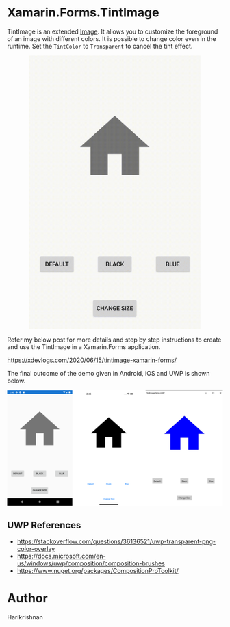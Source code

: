 Xamarin.Forms.TintImage
================
TintImage is an extended [Image](https://docs.microsoft.com/en-us/dotnet/api/xamarin.forms.image?view=xamarin-forms). It allows you to customize the foreground of an image with different colors. It is possible to change color even in the runtime. Set the `TintColor` to `Transparent` to cancel the tint effect.

<p align="center">
  <img src="Screenshots/TintImage_XForms_GIF.gif" Width="400" />
</p>

Refer my below post for more details and step by step instructions to create and use the TintImage in a Xamarin.Forms application.

https://xdevlogs.com/2020/06/15/tintimage-xamarin-forms/ 


The final outcome of the demo given in Android, iOS and UWP is shown below. 

<p align="center">
  <img src="Screenshots/TintImage_XForms.png" Width="750" />
</p>


## UWP References

* https://stackoverflow.com/questions/36136521/uwp-transparent-png-color-overlay
* https://docs.microsoft.com/en-us/windows/uwp/composition/composition-brushes
* https://www.nuget.org/packages/CompositionProToolkit/


Author
======
Harikrishnan
